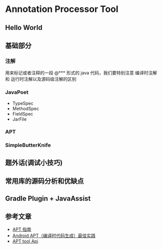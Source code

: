 # Annotation Processor Tool


## Hello World


## 基础部分

### 注解

用来标记或者注释的一段 @*** 形式的 java 代码，我们要特别注意 编译时注解 和 运行时注解以及源码级注解的区别

### JavaPoet

- TypeSpec 
- MethodSpec 
- FieldSpec 
- JarFile


### APT




### SimpleButterKnife


## 题外话(调试小技巧)



## 常用库的源码分析和优缺点


## Gradle Plugin + JavaAssist 


## 参考文章

- [APT 指南](https://xsfelvis.github.io/categories/%E6%B3%A8%E8%A7%A3/)
- [Android APT（编译时代码生成）最佳实践](https://joyrun.github.io/2016/07/19/AptHelloWorld/)
- [APT tool Api](https://docs.oracle.com/javase/7/docs/api/javax/annotation/processing/package-summary.html)